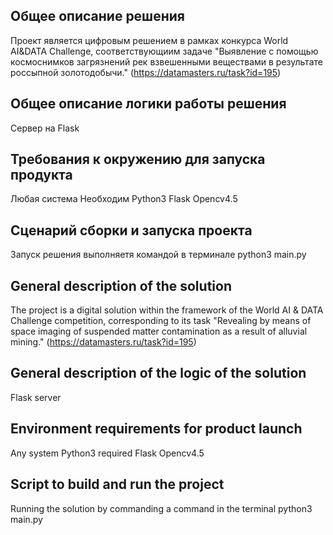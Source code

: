 ## Общее описание решения

Проект является цифровым решением в рамках конкурса World AI&DATA Challenge, соответствующиим задаче "Выявление с помощью космоснимков загрязнений рек взвешенными веществами в результате россыпной золотодобычи." (https://datamasters.ru/task?id=195)

## Общее описание логики работы решения
Сервер на Flask 


## Требования к окружению для запуска продукта
Любая система 
Необходим Python3
Flask
Opencv4.5
 


## Сценарий сборки и запуска проекта
Запуск решения выполняетя командой в терминале
python3 main.py





## General description of the solution

The project is a digital solution within the framework of the World AI & DATA Challenge competition, corresponding to its task "Revealing by means of space imaging of suspended matter contamination as a result of alluvial mining." (https://datamasters.ru/task?id=195)

## General description of the logic of the solution
Flask server


## Environment requirements for product launch
Any system
Python3 required
Flask
Opencv4.5
 


## Script to build and run the project
Running the solution by commanding a command in the terminal
python3 main.py